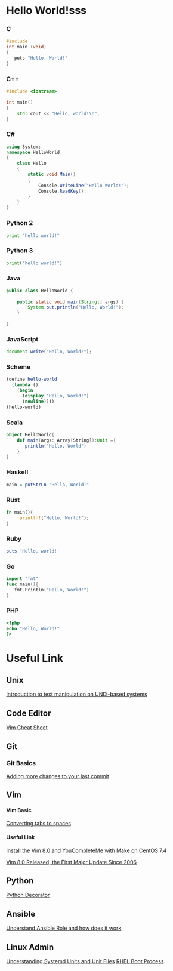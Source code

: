 # Hello World!sss

### C
```c
#include
int main (void)
{
   puts "Hello, World!"
}
```
### C++
```c++
#include <iostream>
 
int main()
{
    std::cout << "Hello, world!\n";
}
```
### C#
```csharp
using System;
namespace HelloWorld
{
    class Hello 
    {
        static void Main() 
        {
            Console.WriteLine("Hello World!");
            Console.ReadKey(); 
        }
    }
}
```
### Python 2
```python
print "hello world!"
```
### Python 3
```python
print("hello world!")
```
### Java
```java
public class HelloWorld {
 
    public static void main(String[] args) {
        System.out.println("Hello, World!");
    }
 
}
```
### JavaScript
```javascript
document.write("Hello, World!");
```
### Scheme
```scheme
(define hello-world
  (lambda ()
    (begin
      (display "Hello, World!")
      (newline))))
(hello-world)
```
### Scala
```scala
object HelloWorld{
    def main(args: Array[String]):Unit ={
       println("Hello, World")
    }
}
```
### Haskell
```haskell
main = putStrLn "Hello, World!"
```
### Rust
```rust
fn main(){
     println!("Hello, World!");
}
```
### Ruby
```ruby
puts 'Hello, world!'
```
### Go
```go
import "fmt"
func main(){
   fmt.Println("Hello, World!")
}
```
### PHP
```php
<?php
echo "Hello, World!"
?>
```

# Useful Link
## Unix
[Introduction to text manipulation on UNIX-based systems](https://www.ibm.com/developerworks/aix/library/au-unixtext/index.html)

## Code Editor
[Vim Cheat Sheet](https://devhints.io/vim)

## Git
### Git Basics
[Adding more changes to your last commit](https://medium.com/@igor_marques/git-basics-adding-more-changes-to-your-last-commit-1629344cb9a8)

## Vim
#### Vim Basic
[Converting tabs to spaces](http://vim.wikia.com/wiki/Converting_tabs_to_spaces)
#### Useful Link
[Install the Vim 8.0 and YouCompleteMe with Make on CentOS 7.4](https://medium.com/@chusiang/install-the-vim-8-0-and-youcompleteme-with-make-on-centos-7-4-1573ad780953)

[Vim 8.0 Released, the First Major Update Since 2006](https://www.linuxbabe.com/vim/install-vim-8-0-debian-ubuntu-linux-mint-fedora-centos-arch-linux)

## Python
[Python Decorator](https://www.programiz.com/python-programming/decorator)

## Ansible
[Understand Ansible Role and how does it work](https://docs.ansible.com/ansible/latest/user_guide/playbooks_reuse_roles.html)

## Linux Admin
[Understanding Systemd Units and Unit Files](https://www.digitalocean.com/community/tutorials/understanding-systemd-units-and-unit-files)
[RHEL Boot Process](./RHEL_boot_process.md)

